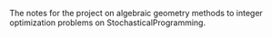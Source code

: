 The notes for the project on algebraic geometry methods to integer optimization problems on StochasticalProgramming.
